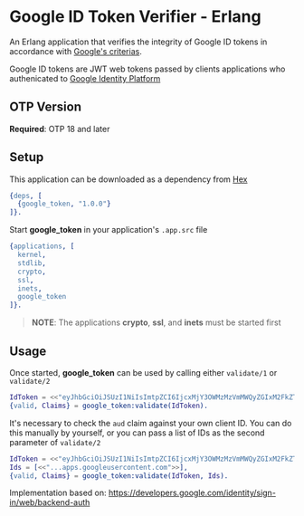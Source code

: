 # Google ID Token Verifier - Erlang

An Erlang application that verifies the integrity of Google ID tokens
in accordance with [Google's criterias](https://developers.google.com/identity/sign-in/web/backend-auth).

Google ID tokens are JWT web tokens passed by clients applications who
authenicated to [Google Identity Platform](https://developers.google.com/identity/protocols/OpenIDConnect)

## OTP Version

**Required**: OTP 18 and later

## Setup

This application can be downloaded as a dependency from [Hex](https://hex.pm/packages/google-token)

```erlang
{deps, [
  {google_token, "1.0.0"}
]}. 
```

Start **google_token** in your application's `.app.src` file

```erlang
{applications, [
  kernel,
  stdlib,
  crypto,
  ssl,
  inets,
  google_token  
]}.
```

> **NOTE**: The applications **crypto**, **ssl**, and **inets** must be started
first

## Usage

Once started, **google_token** can be used by calling either `validate/1` or
`validate/2`

```erlang
IdToken = <<"eyJhbGciOiJSUzI1NiIsImtpZCI6IjcxMjY3OWMzMzVmMWQyZGIxM2FkZTQ0N2NlYjY2NThkM2QwZWExZWIifQ....">>,
{valid, Claims} = google_token:validate(IdToken).
```

It's necessary to check the `aud` claim against your own client ID. You can
do this manually by yourself, or you can pass a list of IDs as the second
parameter of `validate/2`

```erlang
IdToken = <<"eyJhbGciOiJSUzI1NiIsImtpZCI6IjcxMjY3OWMzMzVmMWQyZGIxM2FkZTQ0N2NlYjY2NThkM2QwZWExZWIifQ....">>,
Ids = [<<"...apps.googleusercontent.com">>],
{valid, Claims} = google_token:validate(IdToken, Ids).
```

Implementation based on: https://developers.google.com/identity/sign-in/web/backend-auth
